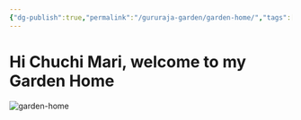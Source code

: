 ```yaml
---
{"dg-publish":true,"permalink":"/gururaja-garden/garden-home/","tags":["gardenEntry"]}
---
```


# Hi Chuchi Mari, welcome to my Garden Home
![garden-home](https://thatoregonlife.com/wp-content/uploads/2020/04/Portland-Japanese-Garden-photo-by-Jim-Choate-via-Flickr-CC2-1024x805.jpg)
